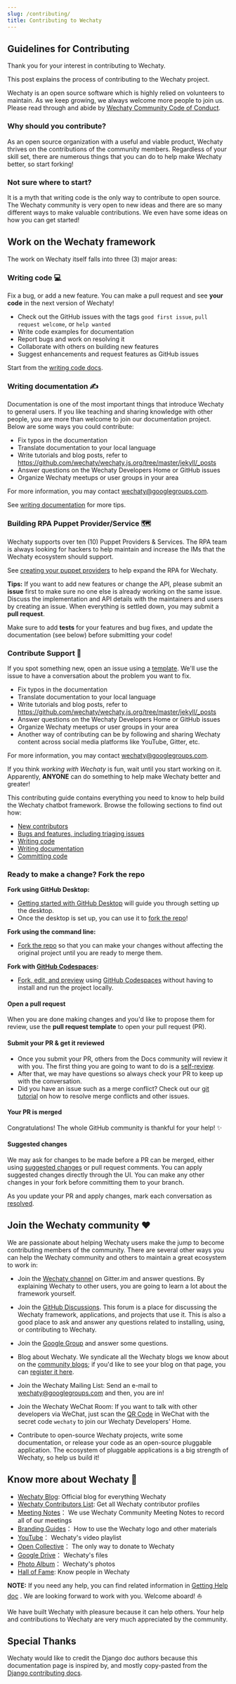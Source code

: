 ```yaml
---
slug: /contributing/
title: Contributing to Wechaty
---
```


## Guidelines for Contributing

Thank you for your interest in contributing to Wechaty.

This post explains the process of contributing to the Wechaty project.

Wechaty is an open source software which is highly relied on volunteers to maintain. As we keep growing, we always welcome more people to join us. Please read through and abide by [Wechaty Community Code of Conduct](code-of-conduct.md).

### Why should you contribute?

As an open source organization with a useful and viable product, Wechaty thrives on the contributions of the community members. Regardless of your skill set, there are numerous things that you can do to help make Wechaty better, so start forking!

### Not sure where to start?

It is a myth that writing code is the only way to contribute to open source. The Wechaty community is very open to new ideas and there are so many different ways to make valuable contributions. We even have some ideas on how you can get started!

## Work on the Wechaty framework

The work on Wechaty itself falls into three (3) major areas:

### Writing code 💻

Fix a bug, or add a new feature. You can make a pull request and see **your
code** in the next version of Wechaty!

- Check out the GitHub issues with the tags `good first issue`, `pull request welcome`, or `help wanted`
- Write code examples for documentation
- Report bugs and work on resolving it
- Collaborate with others on building new features
- Suggest enhancements and request features as GitHub issues

Start from the [writing code docs](coding.md).

### Writing documentation ✍️

Documentation is one of the most important things that introduce Wechaty to general users. If you like teaching and sharing knowledge with other people, you are more than welcome to join our documentation project. Below are some ways you could contribute:

- Fix typos in the documentation
- Translate documentation to your local language
- Write tutorials and blog posts, refer to <https://github.com/wechaty/wechaty.js.org/tree/master/jekyll/_posts>
- Answer questions on the Wechaty Developers Home or GitHub issues
- Organize Wechaty meetups or user groups in your area

For more information, you may contact wechaty@googlegroups.com.

See [writing documentation](documentation.md) for more tips.

### Building RPA Puppet Provider/Service 🗺️

Wechaty supports over ten (10) Puppet Providers & Services.
The RPA team is always looking for hackers
to help maintain and increase the IMs that the Wechaty ecosystem should support.

See [creating your puppet providers](../puppet-providers/diy.md)
to help expand the RPA for Wechaty.

**Tips:**
If you want to add new features or change the API, please submit an **issue** first to make sure no one else is already working on the same issue. Discuss the implementation and API details with the maintainers and users by creating an issue. When everything is settled down, you may submit a **pull request**.

Make sure to add **tests** for your features and bug fixes, and update the documentation (see below) before submitting your code!

### Contribute Support 👐

If you spot something new, open an issue using a [template](https://github.com/wechaty/openapi/issues/new/choose). We'll use the issue to have a conversation about the problem you want to fix.

- Fix typos in the documentation
- Translate documentation to your local language
- Write tutorials and blog posts, refer to <https://github.com/wechaty/wechaty.js.org/tree/master/jekyll/_posts>
- Answer questions on the Wechaty Developers Home or GitHub issues
- Organize Wechaty meetups or user groups in your area
- Another way of contributing can be by following and sharing Wechaty content across social media platforms like YouTube, Gitter, etc.

For more information, you may contact wechaty@googlegroups.com.

If you think _working with Wechaty_ is fun, wait until you start working on it. Apparently, **ANYONE** can do something to help make Wechaty better and greater!

This contributing guide contains everything you need to know to help build the Wechaty chatbot framework. Browse the following sections to find out how:

- [New contributors](new-contributors.md)
- [Bugs and features, including triaging issues](issues.md)
- [Writing code](coding.md)
- [Writing documentation](documentation.md)
- [Committing code](pulls.md)

### Ready to make a change? Fork the repo

**Fork using GitHub Desktop:**

- [Getting started with GitHub Desktop](https://docs.github.com/en/desktop/installing-and-configuring-github-desktop/getting-started-with-github-desktop) will guide you through setting up the desktop.
- Once the desktop is set up, you can use it to [fork the repo](https://docs.github.com/en/desktop/contributing-and-collaborating-using-github-desktop/cloning-and-forking-repositories-from-github-desktop)!

**Fork using the command line:**

- [Fork the repo](https://docs.github.com/en/github/getting-started-with-github/fork-a-repo#fork-an-example-repository) so that you can make your changes without affecting the original project until you are ready to merge them.

**Fork with [GitHub Codespaces](https://github.com/features/codespaces):**

- [Fork, edit, and preview](https://docs.github.com/en/free-pro-team@latest/github/developing-online-with-codespaces/creating-a-codespace) using [GitHub Codespaces](https://github.com/features/codespaces) without having to install and run the project locally.

#### Open a pull request

When you are done making changes and you'd like to propose them for review, use the **pull request template** to open your pull request (PR).

#### Submit your PR & get it reviewed

- Once you submit your PR, others from the Docs community will review it with you. The first thing you are going to want to do is a [self-review](#self-review).
- After that, we may have questions so always check your PR to keep up with the conversation.
- Did you have an issue such as a merge conflict? Check out our [git tutorial](https://lab.github.com/githubtraining/managing-merge-conflicts) on how to resolve merge conflicts and other issues.

#### Your PR is merged

Congratulations! The whole GitHub community is thankful for your help! :sparkles:

#### Suggested changes

We may ask for changes to be made before a PR can be merged, either using [suggested changes](https://docs.github.com/en/github/collaborating-with-issues-and-pull-requests/incorporating-feedback-in-your-pull-request) or pull request comments. You can apply suggested changes directly through the UI. You can make any other changes in your fork before committing them to your branch.

As you update your PR and apply changes, mark each conversation as [resolved](https://docs.github.com/en/github/collaborating-with-issues-and-pull-requests/commenting-on-a-pull-request#resolving-conversations).

## Join the Wechaty community ❤️

We are passionate about helping Wechaty users make the jump to become contributing members of the community. There are several other ways you can help the Wechaty community and others to maintain a great ecosystem to work in:

- Join the [Wechaty channel](https://gitter.im/wechaty/wechaty)
  on Gitter.im and answer questions.
  By explaining Wechaty to other users, you are going to learn a lot about the
  framework yourself.

- Join the [GitHub Discussions](https://github.com/wechaty/wechaty/discussions).
  This forum is a place for discussing the Wechaty framework, applications, and projects that use it. This is also a good place to ask and answer any questions related to installing, using, or contributing to Wechaty.

- Join the [Google Group](https://groups.google.com/g/wechaty) and answer some questions.

- Blog about Wechaty. We syndicate all the Wechaty blogs we know about on
  the [community blogs](https://wechaty.js.org/blog);
  if you'd like to see your blog on that page, you can [register it here](blog.md).

- Join the Wechaty Mailing List: Send an e-mail to wechaty@googlegroups.com and then, you are in!

- Join the Wechaty WeChat Room: If you want to talk with other developers via WeChat, just scan the [QR Code](https://github.com/wechaty/wechaty#join-us) in WeChat with the secret code `wechaty` to join our Wechaty Developers' Home.

- Contribute to open-source Wechaty projects, write some documentation, or release your code as an open-source pluggable application. The ecosystem of pluggable applications is a big strength of Wechaty, so help us build it!

## Know more about Wechaty 📌

- [Wechaty Blog](https://wechaty.js.org/blog/): Official blog for everything Wechaty
- [Wechaty Contributors List](https://wechaty.js.org/contributors/): Get all Wechaty contributor profiles
- [Meeting Notes](https://docs.google.com/document/d/1fVCk8qRYc4RKGMf2UY5HOe07hEhPUOpGC34v88GEFJg/edit#heading=h.64c95c3y2l4v)： We use Wechaty Community Meeting Notes to record all of our meetings
- [Branding Guides](https://wechaty.js.org/docs/marketing/branding/)： How to use the Wechaty logo and other materials
- [YouTube](https://www.youtube.com/playlist?list=PL8hd9KDTdarDXf_Rxtr8meKhxtgcXMInh)： Wechaty's video playlist
- [Open Collective](https://opencollective.com/wechaty)： The only way to donate to Wechaty
- [Google Drive](https://drive.google.com/drive/folders/1KTnB3EOZo3nFRFSWoFc2-7LM7MgKQLzM)： Wechaty's files
- [Photo Album](https://photos.google.com/share/AF1QipOWKUfUkjw-VzE0skrjmCwbwIWwuBiI7Li4UCbdXH62n8iH2ITnvDbPTsx4eBl8dw?key=cy1NdWFoUGpXanVmczVHSm84TVg1LXJWeW5HTDhR)： Wechaty's photos
- [Hall of Fame](https://docs.google.com/document/d/1fVCk8qRYc4RKGMf2UY5HOe07hEhPUOpGC34v88GEFJg/edit#heading=h.64c95c3y2l4v): Know people in Wechaty

**NOTE:** If you need any help, you can find related information in [Getting Help doc](getting-help.md)
.
We are looking forward to work with you. Welcome aboard! ⛵️

We have built Wechaty with pleasure because it can help others. Your help and contributions to Wechaty are very much appreciated by the community.

## Special Thanks

Wechaty would like to credit the Django doc authors because this documentation page is inspired by, and mostly copy-pasted from the [Django contributing docs](https://github.com/django/django/blob/main/docs/internals/contributing/index.txt).
